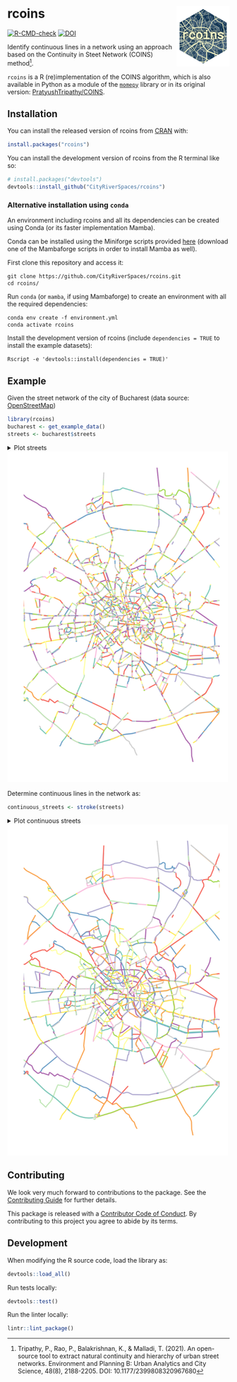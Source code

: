 
# rcoins <a href="https://cityriverspaces.github.io/rcoins/"><img src="man/figures/logo.png" align="right" height="137" alt="rcoins website" /></a>

<!-- badges: start -->
[![R-CMD-check](https://github.com/CityRiverSpaces/rcoins/actions/workflows/R-CMD-check.yaml/badge.svg)](https://github.com/CityRiverSpaces/rcoins/actions/workflows/R-CMD-check.yaml)
[![DOI](https://zenodo.org/badge/DOI/10.5281/zenodo.14501805.svg)](https://doi.org/10.5281/zenodo.14501805)
<!-- badges: end -->

Identify continuous lines in a network using an approach based on the Continuity in Steet Network (COINS) method[^1].

`rcoins` is a R (re)implementation of the COINS algorithm, which is also available in Python as a module of the [`momepy`](https://docs.momepy.org/en/latest/api/momepy.COINS.html) library or in its original version: [PratyushTripathy/COINS](https://github.com/PratyushTripathy/COINS).

[^1]: Tripathy, P., Rao, P., Balakrishnan, K., & Malladi, T. (2021). An open-source tool to extract natural continuity and hierarchy of urban street networks. Environment and Planning B: Urban Analytics and City Science, 48(8), 2188-2205. DOI: 10.1177/2399808320967680

## Installation

You can install the released version of rcoins from
[CRAN](https://cran.r-project.org) with:

``` r
install.packages("rcoins")
```

You can install the development version of rcoins from the R terminal like so:

``` r
# install.packages("devtools")
devtools::install_github("CityRiverSpaces/rcoins")
```

### Alternative installation using `conda`

An environment including rcoins and all its dependencies can be created using Conda (or its faster implementation Mamba).

Conda can be installed using the Miniforge scripts provided [here](https://conda-forge.org/miniforge/) (download one of the Mambaforge scripts in order to install Mamba as well).

First clone this repository and access it:

``` shell
git clone https://github.com/CityRiverSpaces/rcoins.git
cd rcoins/
```

Run `conda` (or `mamba`, if using Mambaforge) to create an environment with all the required dependencies:

``` shell
conda env create -f environment.yml
conda activate rcoins
```

Install the development version of rcoins (include `dependencies = TRUE` to install the example datasets):

``` shell
Rscript -e 'devtools::install(dependencies = TRUE)'
```

## Example

Given the street network of the city of Bucharest (data source: [OpenStreetMap][osm])

``` r
library(rcoins)
bucharest <- get_example_data()
streets <- bucharest$streets
```

<details>

<summary> Plot streets </summary>

``` r
plot(sf::st_geometry(streets),
     col = sf::sf.colors(n = nrow(streets), categorical = TRUE),
     lwd = 5, xlim = c(418500, 437500), ylim = c(4909800, 4931500))
```

</details>

<img src="man/figures/streets.png" alt="Bucharest streets" width="500"/>

Determine continuous lines in the network as:

``` r
continuous_streets <- stroke(streets)
```

<details>

<summary> Plot continuous streets </summary>

``` r
plot(continuous_streets,
     col = sf::sf.colors(n = length(continuous_streets), categorical = TRUE),
     lwd = 5, xlim = c(418500, 437500), ylim = c(4909800, 4931500))
```

</details>

<img src="man/figures/continuous-streets.png" alt="Bucharest continuous streets" width="500"/>

[osm]: https://www.openstreetmap.org/

## Contributing

We look very much forward to contributions to the package. See the [Contributing Guide](https://github.com/CityRiverSpaces/rcoins/blob/main/.github/CONTRIBUTING.md) for further details.

This package is released with a [Contributor Code of Conduct](https://github.com/CityRiverSpaces/rcoins/blob/main/.github/CODE_OF_CONDUCT.md). By contributing to this project you agree to abide by its terms.

## Development

When modifying the R source code, load the library as:

``` r
devtools::load_all()
```

Run tests locally:

``` r
devtools::test()
```

Run the linter locally:

``` r
lintr::lint_package()
```
